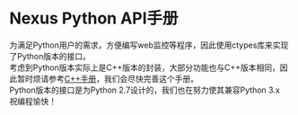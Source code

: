# Nexus Python API手册

为满足Python用户的需求，方便编写web监控等程序，因此使用ctypes库来实现了Python版本的接口。  
考虑到Python版本实际上是C++版本的封装，大部分功能也与C++版本相同，因此暂时烦请参考[C++手册](cxx_api_cn.md)，我们会尽快完善这个手册。  
Python版本的接口是为Python 2.7设计的，我们也在努力使其兼容Python 3.x  
祝编程愉快！  

